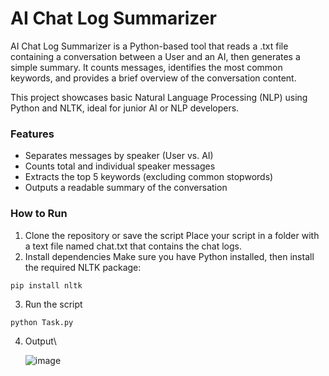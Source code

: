 # AI Chat Log Summarizer
AI Chat Log Summarizer is a Python-based tool that reads a .txt file containing a conversation between a User and an AI, then generates a simple summary. It counts messages, identifies the most common keywords, and provides a brief overview of the conversation content.

This project showcases basic Natural Language Processing (NLP) using Python and NLTK, ideal for junior AI or NLP developers.

### Features
- Separates messages by speaker (User vs. AI)
- Counts total and individual speaker messages
- Extracts the top 5 keywords (excluding common stopwords)
- Outputs a readable summary of the conversation

### How to Run
1. Clone the repository or save the script
Place your script in a folder with a text file named chat.txt that contains the chat logs.
2. Install dependencies
Make sure you have Python installed, then install the required NLTK package:
```
pip install nltk
```
3. Run the script
```
python Task.py
```
4. Output\


   ![image](https://github.com/user-attachments/assets/db45e983-4ecb-4571-a2a8-a463134798a4)
